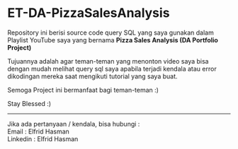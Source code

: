 # ET-DA-PizzaSalesAnalysis

Repository ini berisi source code query SQL yang saya gunakan dalam Playlist YouTube saya yang bernama <strong>Pizza Sales Analysis (DA Portfolio Project)</strong>

Tujuannya adalah agar teman-teman yang menonton video saya bisa dengan mudah melihat query sql saya apabila terjadi kendala atau error dikodingan mereka saat mengikuti tutorial yang saya buat.

Semoga Project ini bermanfaat bagi teman-teman :)

Stay Blessed :)
<hr>
Jika ada pertanyaan / kendala, bisa hubungi :<br/>
Email : Elfrid Hasman<br/>
Linkedin : Elfrid Hasman
